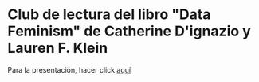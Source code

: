 # Club de lectura del libro "Data Feminism" de Catherine D'ignazio y Lauren F. Klein

<!-- badges: start -->
<!-- badges: end -->

Para la presentación, hacer click [aquí](https://alejandraandrea.github.io/meetup_mostrar-tu-trabajo/index.html) 
